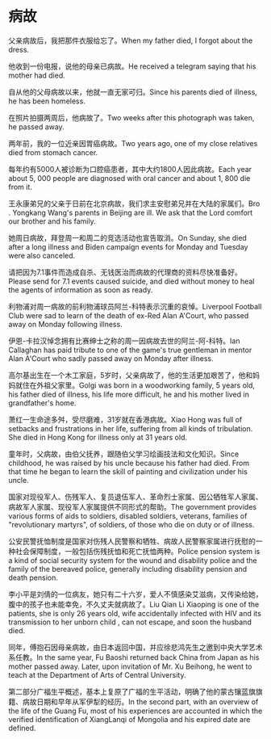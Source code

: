 # 病故

<p><span class="chinese">父亲病故后，我把那件衣服给忘了。</span><span class="english">When my father died, I forgot about the dress.</span></p>

<p><span class="chinese">他收到一份电报，说他的母亲已病故。</span><span class="english">He received a telegram saying that his mother had died.</span></p>

<p><span class="chinese">自从他的父母病故以来，他就一直无家可归。</span><span class="english">Since his parents died of illness, he has been homeless.</span></p>

<p><span class="chinese">在照片拍摄两周后，他病故了。</span><span class="english">Two weeks after this photograph was taken, he passed away.</span></p>

<p><span class="chinese">两年前，我的一位近亲因胃癌病故。</span><span class="english">Two years ago, one of my close relatives died from stomach cancer.</span></p>

<p><span class="chinese">每年约有5000人被诊断为口腔癌患者，其中大约1800人因此病故。</span><span class="english">Each year about 5, 000 people are diagnosed with oral cancer and about 1, 800 die from it.</span></p>

<p><span class="chinese">王永康弟兄的父亲于日前在北京病故，我们求主安慰弟兄并在大陆的家属们。</span><span class="english">Bro . Yongkang Wang's parents in Beijing are ill. We ask that the Lord comfort our brother and his family.</span></p>

<p><span class="chinese">她周日病故，拜登周一和周二的竞选活动也宣告取消。</span><span class="english">On Sunday, she died after a long illness and Biden campaign events for Monday and Tuesday were also canceled.</span></p>

<p><span class="chinese">请把因为7.1事件而造成自杀、无钱医治而病故的代理商的资料尽快准备好。</span><span class="english">Please send for 7.1 events caused suicide, and died without money to heal the agents of information as soon as ready.</span></p>

<p><span class="chinese">利物浦对周一病故的前利物浦球员阿兰-科特表示沉重的哀悼。</span><span class="english">Liverpool Football Club were sad to learn of the death of ex-Red Alan A'Court, who passed away on Monday following illness.</span></p>

<p><span class="chinese">伊恩-卡拉汉悼念拥有比赛绅士之称的周一因病故去世的阿兰-阿-科特。</span><span class="english">Ian Callaghan has paid tribute to one of the game's true gentleman in mentor Alan A'Court who sadly passed away on Monday after illness.</span></p>

<p><span class="chinese">高尔基出生在一个木工家庭，5岁时，父亲病故了，他的生活更加艰苦了，他和妈妈就住在外祖父家里。</span><span class="english">Golgi was born in a woodworking family, 5 years old, his father died of illness, his life more difficult, he and his mother lived in grandfather's home.</span></p>

<p><span class="chinese">萧红一生命途多舛，受尽磨难，31岁就在香港病故。</span><span class="english">Xiao Hong was full of setbacks and frustrations in her life, suffering from all kinds of tribulation. She died in Hong Kong for illness only at 31 years old.</span></p>

<p><span class="chinese">童年时，父病故，由伯父抚养，跟随伯父学习绘画技法和文化知识。</span><span class="english">Since childhood, he was raised by his uncle because his father had died. From that time he began to learn the skill of painting and civilization under his uncle.</span></p>

<p><span class="chinese">国家对现役军人、伤残军人、复员退伍军人、革命烈士家属、因公牺牲军人家属、病故军人家属、现役军人家属提供不同形式的帮助。</span><span class="english">The government provides various forms of aids to soldiers, disabled soldiers, veterans, families of "revolutionary martyrs", of soldiers, of those who die on duty or of illness.</span></p>

<p><span class="chinese">公安民警抚恤制度是国家对伤残人民警察和牺牲、病故人民警察家属进行抚慰的一种社会保障制度，一般包括伤残抚恤和死亡抚恤两种。</span><span class="english">Police pension system is a kind of social security system for the wound and disability police and the family of the bereaved police, generally including disability pension and death pension.</span></p>

<p><span class="chinese">李小平是刘倩的一位病友，她只有二十六岁，爱人不慎感染艾滋病，又传染给她，腹中的孩子也未能幸免，不久丈夫就病故了。</span><span class="english">Liu Qian Li Xiaoping is one of the patients, she is only 26 years old, wife accidentally infected with HIV and its transmission to her unborn child , can not escape, and soon the husband died.</span></p>

<p><span class="chinese">同年，傅抱石因母亲病故，由日本返回中国，并应徐悲鸿先生之邀到中央大学艺术系任教。</span><span class="english">In the same year, Fu Baoshi returned back China from Japan as his mother passed away. Later, upon invitation of Mr. Xu Beihong, he went to teach at the Department of Arts of Central University.</span></p>

<p><span class="chinese">第二部分广福生平概述，基本上复原了广福的生平活动，明确了他的蒙古镶蓝旗旗籍、病故日期和早年从军伊犁的经历。</span><span class="english">In the second part, with an overview of the life of the Guang Fu, most of his experiences are accounted in which the verified identification of XiangLanqi of Mongolia and his expired date are defined.</span></p>


